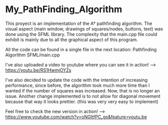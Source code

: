 # My_PathFinding_Algorithm

This proyect is an implementation of the A* pathfinding algorithm. The visual aspect (main window, drawings of squares/nodes, buttons, text) was done using the SFML library.
The complexity that the main.cpp file could exhibit is mainly due to all the graphical aspect of this program.

All the code can be found in a single file in the next location: Pathfinding Algorithm SFML/main.cpp

I've also uploaded a video to youtube where you can see it in action! -->  https://youtu.be/RS1HwmjOYZs

I've also decided to update the code with the intention of increasing performance, since before, the algorithm took much more time than I wanted if the number of squares was increased. Now, that is no longer an issue. Another change implemented is to not allow for diagonal movement because that way it looks prettier. (this was very very easy to implement)

Feel free to check the new version in action! --> https://www.youtube.com/watch?v=oNGltfPC_gs&feature=youtu.be
